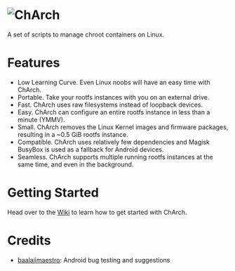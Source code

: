 # ![ChArch](https://imgur.com/download/Spf3agt)

A set of scripts to manage chroot containers on Linux.

# Features
- Low Learning Curve. Even Linux noobs will have an easy time with ChArch.
- Portable. Take your rootfs instances with you on an external drive.
- Fast. ChArch uses raw filesystems instead of loopback devices.
- Easy. ChArch can configure an entire rootfs instance in less than a minute (YMMV).
- Small. ChArch removes the Linux Kernel images and firmware packages, resulting in a ~0.5 GiB rootfs instance.
- Compatible. ChArch uses relatively few dependencies and Magisk BusyBox is used as a fallback for Android devices.
- Seamless. ChArch supports multiple running rootfs instances at the same time, and even in the background.

# Getting Started
Head over to the [Wiki](https://github.com/tytydraco/ChArch/wiki) to learn how to get started with ChArch.

# Credits
- [baalajimaestro](https://github.com/baalajimaestro): Android bug testing and suggestions
